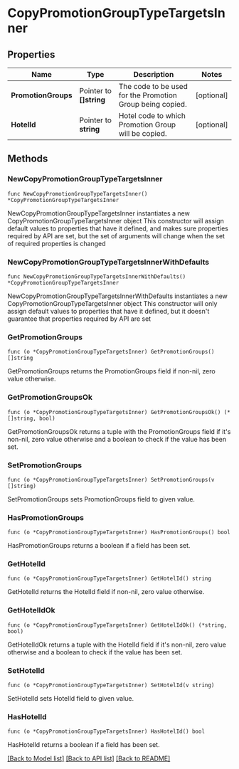 # CopyPromotionGroupTypeTargetsInner

## Properties

Name | Type | Description | Notes
------------ | ------------- | ------------- | -------------
**PromotionGroups** | Pointer to **[]string** | The code to be used for the Promotion Group being copied. | [optional] 
**HotelId** | Pointer to **string** | Hotel code to which Promotion Group will be copied. | [optional] 

## Methods

### NewCopyPromotionGroupTypeTargetsInner

`func NewCopyPromotionGroupTypeTargetsInner() *CopyPromotionGroupTypeTargetsInner`

NewCopyPromotionGroupTypeTargetsInner instantiates a new CopyPromotionGroupTypeTargetsInner object
This constructor will assign default values to properties that have it defined,
and makes sure properties required by API are set, but the set of arguments
will change when the set of required properties is changed

### NewCopyPromotionGroupTypeTargetsInnerWithDefaults

`func NewCopyPromotionGroupTypeTargetsInnerWithDefaults() *CopyPromotionGroupTypeTargetsInner`

NewCopyPromotionGroupTypeTargetsInnerWithDefaults instantiates a new CopyPromotionGroupTypeTargetsInner object
This constructor will only assign default values to properties that have it defined,
but it doesn't guarantee that properties required by API are set

### GetPromotionGroups

`func (o *CopyPromotionGroupTypeTargetsInner) GetPromotionGroups() []string`

GetPromotionGroups returns the PromotionGroups field if non-nil, zero value otherwise.

### GetPromotionGroupsOk

`func (o *CopyPromotionGroupTypeTargetsInner) GetPromotionGroupsOk() (*[]string, bool)`

GetPromotionGroupsOk returns a tuple with the PromotionGroups field if it's non-nil, zero value otherwise
and a boolean to check if the value has been set.

### SetPromotionGroups

`func (o *CopyPromotionGroupTypeTargetsInner) SetPromotionGroups(v []string)`

SetPromotionGroups sets PromotionGroups field to given value.

### HasPromotionGroups

`func (o *CopyPromotionGroupTypeTargetsInner) HasPromotionGroups() bool`

HasPromotionGroups returns a boolean if a field has been set.

### GetHotelId

`func (o *CopyPromotionGroupTypeTargetsInner) GetHotelId() string`

GetHotelId returns the HotelId field if non-nil, zero value otherwise.

### GetHotelIdOk

`func (o *CopyPromotionGroupTypeTargetsInner) GetHotelIdOk() (*string, bool)`

GetHotelIdOk returns a tuple with the HotelId field if it's non-nil, zero value otherwise
and a boolean to check if the value has been set.

### SetHotelId

`func (o *CopyPromotionGroupTypeTargetsInner) SetHotelId(v string)`

SetHotelId sets HotelId field to given value.

### HasHotelId

`func (o *CopyPromotionGroupTypeTargetsInner) HasHotelId() bool`

HasHotelId returns a boolean if a field has been set.


[[Back to Model list]](../README.md#documentation-for-models) [[Back to API list]](../README.md#documentation-for-api-endpoints) [[Back to README]](../README.md)


